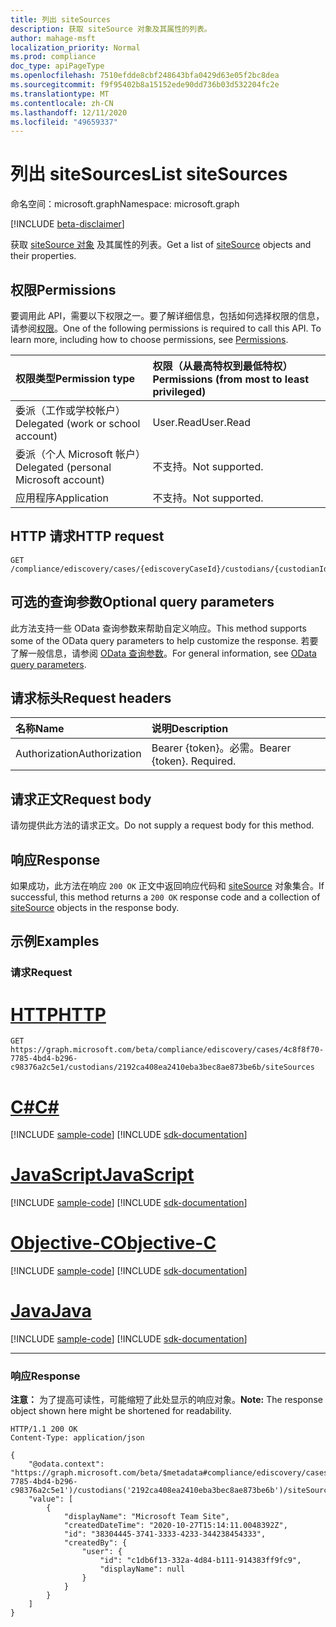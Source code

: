 ```yaml
---
title: 列出 siteSources
description: 获取 siteSource 对象及其属性的列表。
author: mahage-msft
localization_priority: Normal
ms.prod: compliance
doc_type: apiPageType
ms.openlocfilehash: 7510efdde8cbf248643bfa0429d63e05f2bc8dea
ms.sourcegitcommit: f9f95402b8a15152ede90dd736b03d532204fc2e
ms.translationtype: MT
ms.contentlocale: zh-CN
ms.lasthandoff: 12/11/2020
ms.locfileid: "49659337"
---
```

# <a name="list-sitesources"></a><span data-ttu-id="ad83a-103">列出 siteSources</span><span class="sxs-lookup"><span data-stu-id="ad83a-103">List siteSources</span></span>

<span data-ttu-id="ad83a-104">命名空间：microsoft.graph</span><span class="sxs-lookup"><span data-stu-id="ad83a-104">Namespace: microsoft.graph</span></span>

[!INCLUDE [beta-disclaimer](../../includes/beta-disclaimer.md)]

<span data-ttu-id="ad83a-105">获取 [siteSource 对象](../resources/sitesource.md) 及其属性的列表。</span><span class="sxs-lookup"><span data-stu-id="ad83a-105">Get a list of [siteSource](../resources/sitesource.md) objects and their properties.</span></span>

## <a name="permissions"></a><span data-ttu-id="ad83a-106">权限</span><span class="sxs-lookup"><span data-stu-id="ad83a-106">Permissions</span></span>

<span data-ttu-id="ad83a-p101">要调用此 API，需要以下权限之一。要了解详细信息，包括如何选择权限的信息，请参阅[权限](/graph/permissions-reference)。</span><span class="sxs-lookup"><span data-stu-id="ad83a-p101">One of the following permissions is required to call this API. To learn more, including how to choose permissions, see [Permissions](/graph/permissions-reference).</span></span>

|<span data-ttu-id="ad83a-109">权限类型</span><span class="sxs-lookup"><span data-stu-id="ad83a-109">Permission type</span></span>|<span data-ttu-id="ad83a-110">权限（从最高特权到最低特权）</span><span class="sxs-lookup"><span data-stu-id="ad83a-110">Permissions (from most to least privileged)</span></span>|
|:---|:---|
|<span data-ttu-id="ad83a-111">委派（工作或学校帐户）</span><span class="sxs-lookup"><span data-stu-id="ad83a-111">Delegated (work or school account)</span></span>|<span data-ttu-id="ad83a-112">User.Read</span><span class="sxs-lookup"><span data-stu-id="ad83a-112">User.Read</span></span>|
|<span data-ttu-id="ad83a-113">委派（个人 Microsoft 帐户）</span><span class="sxs-lookup"><span data-stu-id="ad83a-113">Delegated (personal Microsoft account)</span></span>|<span data-ttu-id="ad83a-114">不支持。</span><span class="sxs-lookup"><span data-stu-id="ad83a-114">Not supported.</span></span>|
|<span data-ttu-id="ad83a-115">应用程序</span><span class="sxs-lookup"><span data-stu-id="ad83a-115">Application</span></span>|<span data-ttu-id="ad83a-116">不支持。</span><span class="sxs-lookup"><span data-stu-id="ad83a-116">Not supported.</span></span>|

## <a name="http-request"></a><span data-ttu-id="ad83a-117">HTTP 请求</span><span class="sxs-lookup"><span data-stu-id="ad83a-117">HTTP request</span></span>

<!-- {
  "blockType": "ignored"
}
-->

``` http
GET /compliance/ediscovery/cases/{ediscoveryCaseId}/custodians/{custodianId}/siteSources
```

## <a name="optional-query-parameters"></a><span data-ttu-id="ad83a-118">可选的查询参数</span><span class="sxs-lookup"><span data-stu-id="ad83a-118">Optional query parameters</span></span>

<span data-ttu-id="ad83a-119">此方法支持一些 OData 查询参数来帮助自定义响应。</span><span class="sxs-lookup"><span data-stu-id="ad83a-119">This method supports some of the OData query parameters to help customize the response.</span></span> <span data-ttu-id="ad83a-120">若要了解一般信息，请参阅 [OData 查询参数](/graph/query-parameters)。</span><span class="sxs-lookup"><span data-stu-id="ad83a-120">For general information, see [OData query parameters](/graph/query-parameters).</span></span>

## <a name="request-headers"></a><span data-ttu-id="ad83a-121">请求标头</span><span class="sxs-lookup"><span data-stu-id="ad83a-121">Request headers</span></span>

|<span data-ttu-id="ad83a-122">名称</span><span class="sxs-lookup"><span data-stu-id="ad83a-122">Name</span></span>|<span data-ttu-id="ad83a-123">说明</span><span class="sxs-lookup"><span data-stu-id="ad83a-123">Description</span></span>|
|:---|:---|
|<span data-ttu-id="ad83a-124">Authorization</span><span class="sxs-lookup"><span data-stu-id="ad83a-124">Authorization</span></span>|<span data-ttu-id="ad83a-p103">Bearer {token}。必需。</span><span class="sxs-lookup"><span data-stu-id="ad83a-p103">Bearer {token}. Required.</span></span>|

## <a name="request-body"></a><span data-ttu-id="ad83a-127">请求正文</span><span class="sxs-lookup"><span data-stu-id="ad83a-127">Request body</span></span>

<span data-ttu-id="ad83a-128">请勿提供此方法的请求正文。</span><span class="sxs-lookup"><span data-stu-id="ad83a-128">Do not supply a request body for this method.</span></span>

## <a name="response"></a><span data-ttu-id="ad83a-129">响应</span><span class="sxs-lookup"><span data-stu-id="ad83a-129">Response</span></span>

<span data-ttu-id="ad83a-130">如果成功，此方法在响应 `200 OK` 正文中返回响应代码和 [siteSource](../resources/sitesource.md) 对象集合。</span><span class="sxs-lookup"><span data-stu-id="ad83a-130">If successful, this method returns a `200 OK` response code and a collection of [siteSource](../resources/sitesource.md) objects in the response body.</span></span>

## <a name="examples"></a><span data-ttu-id="ad83a-131">示例</span><span class="sxs-lookup"><span data-stu-id="ad83a-131">Examples</span></span>

### <a name="request"></a><span data-ttu-id="ad83a-132">请求</span><span class="sxs-lookup"><span data-stu-id="ad83a-132">Request</span></span>


# <a name="http"></a>[<span data-ttu-id="ad83a-133">HTTP</span><span class="sxs-lookup"><span data-stu-id="ad83a-133">HTTP</span></span>](#tab/http)
<!-- {
  "blockType": "request",
  "name": "get_sitesource"
}
-->

``` http
GET https://graph.microsoft.com/beta/compliance/ediscovery/cases/4c8f8f70-7785-4bd4-b296-c98376a2c5e1/custodians/2192ca408ea2410eba3bec8ae873be6b/siteSources
```
# <a name="c"></a>[<span data-ttu-id="ad83a-134">C#</span><span class="sxs-lookup"><span data-stu-id="ad83a-134">C#</span></span>](#tab/csharp)
[!INCLUDE [sample-code](../includes/snippets/csharp/get-sitesource-csharp-snippets.md)]
[!INCLUDE [sdk-documentation](../includes/snippets/snippets-sdk-documentation-link.md)]

# <a name="javascript"></a>[<span data-ttu-id="ad83a-135">JavaScript</span><span class="sxs-lookup"><span data-stu-id="ad83a-135">JavaScript</span></span>](#tab/javascript)
[!INCLUDE [sample-code](../includes/snippets/javascript/get-sitesource-javascript-snippets.md)]
[!INCLUDE [sdk-documentation](../includes/snippets/snippets-sdk-documentation-link.md)]

# <a name="objective-c"></a>[<span data-ttu-id="ad83a-136">Objective-C</span><span class="sxs-lookup"><span data-stu-id="ad83a-136">Objective-C</span></span>](#tab/objc)
[!INCLUDE [sample-code](../includes/snippets/objc/get-sitesource-objc-snippets.md)]
[!INCLUDE [sdk-documentation](../includes/snippets/snippets-sdk-documentation-link.md)]

# <a name="java"></a>[<span data-ttu-id="ad83a-137">Java</span><span class="sxs-lookup"><span data-stu-id="ad83a-137">Java</span></span>](#tab/java)
[!INCLUDE [sample-code](../includes/snippets/java/get-sitesource-java-snippets.md)]
[!INCLUDE [sdk-documentation](../includes/snippets/snippets-sdk-documentation-link.md)]

---


### <a name="response"></a><span data-ttu-id="ad83a-138">响应</span><span class="sxs-lookup"><span data-stu-id="ad83a-138">Response</span></span>

<span data-ttu-id="ad83a-139">**注意：** 为了提高可读性，可能缩短了此处显示的响应对象。</span><span class="sxs-lookup"><span data-stu-id="ad83a-139">**Note:** The response object shown here might be shortened for readability.</span></span>
<!-- {
  "blockType": "response",
  "truncated": true,
  "@odata.type": "Collection(microsoft.graph.siteSource)"
}
-->

``` http
HTTP/1.1 200 OK
Content-Type: application/json

{
    "@odata.context": "https://graph.microsoft.com/beta/$metadata#compliance/ediscovery/cases('4c8f8f70-7785-4bd4-b296-c98376a2c5e1')/custodians('2192ca408ea2410eba3bec8ae873be6b')/siteSources",
    "value": [
        {
            "displayName": "Microsoft Team Site",
            "createdDateTime": "2020-10-27T15:14:11.0048392Z",
            "id": "38304445-3741-3333-4233-344238454333",
            "createdBy": {
                "user": {
                    "id": "c1db6f13-332a-4d84-b111-914383ff9fc9",
                    "displayName": null
                }
            }
        }
    ]
}
```
